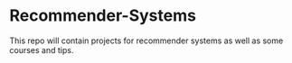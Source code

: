 # Recommender-Systems


This repo will contain projects for recommender systems as well as some courses and tips.
